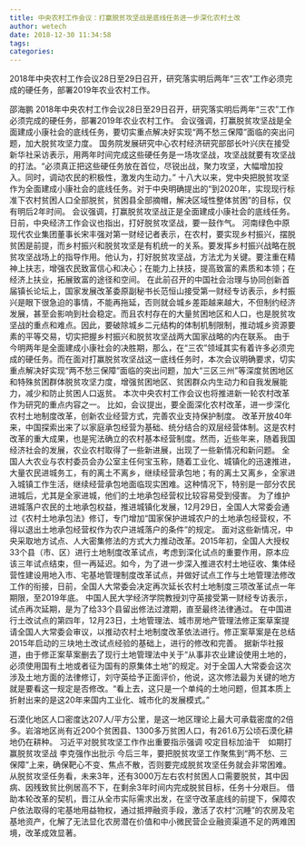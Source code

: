 ```yaml
---
title: 中央农村工作会议：打赢脱贫攻坚战是底线任务进一步深化农村土改
author: wetech
date: 2018-12-30 11:34:58
tags: 
categories: 
---
```

2018年中央农村工作会议28日至29日召开，研究落实明后两年“三农”工作必须完成的硬任务，部署2019年农业农村工作。
<!-- more -->
邵海鹏
2018年中央农村工作会议28日至29日召开，研究落实明后两年“三农”工作必须完成的硬任务，部署2019年农业农村工作。
会议强调，打赢脱贫攻坚战是全面建成小康社会的底线任务，要切实重点解决好实现“两不愁三保障”面临的突出问题，加大脱贫攻坚力度。
国务院发展研究中心农村经济研究部部长叶兴庆在接受新华社采访表示，用两年时间完成这些硬任务是一场攻坚战，攻坚战就要有攻坚战的打法。“必须真正把这些硬任务放在首位，尽锐出战，聚力攻坚，大幅增加投入。同时，调动农民的积极性，激发内生动力。”
十八大以来，党中央把脱贫攻坚作为全面建成小康社会的底线任务。对于中央明确提出的“到2020年，实现现行标准下农村贫困人口全部脱贫，贫困县全部摘帽，解决区域性整体贫困”的目标，仅有明后2年时间。
会议强调，打赢脱贫攻坚战正是全面建成小康社会的底线任务。日前，中央经济工作会议也指出，打好脱贫攻坚战，要一鼓作气。
河南绿色中原现代农业集团董事长宋丰强对第一财经记者表示，在农村，要实现乡村振兴，摆脱贫困是前提，而乡村振兴和脱贫攻坚是有机统一的关系。要发挥乡村振兴战略在脱贫攻坚战场上的指导作用。他认为，打好脱贫攻坚战，方法尤为关键。要注重在精神上扶志，增强农民致富信心和决心；在能力上扶技，提高致富的素质和本领；在经济上扶业，拓展致富的途径和空间。
在此前召开的中国社会治理与协同创新首届镇长论坛上，国家发展改革委原副秘书长范恒山接受第一财经专访表示，乡村振兴是眼下很急迫的事情，不能再拖延，否则就会城乡差距越来越大，不但制约经济发展，甚至会影响到社会稳定。而且农村存在的大量贫困地区和人口，也是脱贫攻坚战的重点和难点。因此，要破除城乡二元结构的体制机制限制，推动城乡资源要素的平等交易，切实把握乡村振兴和脱贫攻坚战两大国家战略的内在联系。
由于今明两年是全面建成小康社会的决胜期，那么，在“三农”领域其实有着许多必须完成的硬任务。而在面对打赢脱贫攻坚战这一底线任务时，本次会议明确要求，切实重点解决好实现“两不愁三保障”面临的突出问题，加大“三区三州”等深度贫困地区和特殊贫困群体脱贫攻坚力度，增强贫困地区、贫困群众内生动力和自我发展能力，减少和防止贫困人口返贫。
本次中央农村工作会议也将推进新一轮农村改革作为研究的重点内容之一。
比如，会议提出，要全面深化农村改革，进一步深化农村土地制度改革，创新农业经营方式，完善农业支持保护制度。
改革开放40年来，中国探索出来了以家庭承包经营为基础、统分结合的双层经营体制。这是农村改革的重大成果，也是宪法确立的农村基本经营制度。然而，近些年来，随着我国经济社会的发展，农业农村取得了一些新进展，出现了一些新情况和新问题。
全国人大农业与农村委员会办公室主任何宝玉称，随着工业化、城镇化的迅速推进，大量农民进城务工，有的离土不离乡，继续经营承包地；有的离土又离乡，全家进入城镇工作生活，继续经营承包地面临现实困难。这种情况下，特别是一部分农民进城后，尤其是全家进城，他们的土地承包经营权比较容易受到侵害。
为了维护进城落户农民的土地承包权益，推进城镇化发展，12月29日，全国人大常委会通过《农村土地承包法》修订，专门增加“国家保护进城农户的土地承包经营权，不得以退出土地承包经营权作为农户进城落户的条件”的规定。
面对这些新情况，中央采取地方试点、人大密集修法的方式大力推动改革。2015年初，全国人大授权33个县（市、区）进行土地制度改革试点，考虑到深化试点的重要作用，原本应该三年试点结束，但一再延迟。如今，为了进一步深入推进农村土地征收、集体经营性建设用地入市、宅基地管理制度改革试点，并做好试点工作与土地管理法修改工作的衔接，日前，全国人大常委会决定再次延长农村土地制度三项改革试点一年期限，至2019年底。
中国人民大学经济学院教授刘守英接受第一财经专访表示，试点再次延期，是为了给33个县留出修法过渡期，直至最终法律通过。
在中国进行土改试点的第四年，12月23日，土地管理法、城市房地产管理法修正案草案提请全国人大常委会审议，以推动农村土地制度改革依法进行。修正案草案是在总结2015年启动的三块地土改试点经验的基础上，进行的修改和完善。
据新华社报道，由于修正案草案删去了现行土地管理法中关于“从事非农业建设使用土地的，必须使用国有土地或者征为国有的原集体土地”的规定。对于全国人大常委会这次涉及土地方面的法律修订，刘守英给予正面评价，他说，这次修法最为关键的地方就是要看这一规定是否修改。“看上去，这只是一个单纯的土地问题，但其本质上折射出来的是这20年来国内工业化、城市化的发展模式。”
 
 
石漠化地区人口密度达207人/平方公里，是这一地区理论上最大可承载密度的2倍多。岩溶地区尚有近200个贫困县、1300多万贫困人口，有261.6万公顷石漠化耕地仍在耕种。
习近平对脱贫攻坚工作作出重要指示强调咬定目标加油干　如期打赢脱贫攻坚战李克强作出批示
今后三年，要把脱贫攻坚工作聚焦到“两不愁、三保障”上来，确保靶心不变、焦点不散，否则要完成脱贫攻坚任务就会非常困难。
从脱贫攻坚任务看，未来3年，还有3000万左右农村贫困人口需要脱贫，其中因病、因残致贫比例居高不下，在剩余3年时间内完成脱贫目标，任务十分艰巨。
借助本轮改革的契机，晋江从全市实际需求出发，在坚守改革底线的前提下，保障农户依法取得的宅基地用益物权，通过抵押融资手段，激活了农村“沉睡”的农房及宅基地资产，化解了无法显化农房潜在价值和中小微民营企业融资渠道不足的两难困境，改革成效显著。
